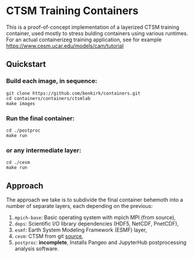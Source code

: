 # CTSM Training Containers
This is a proof-of-concept implementation of a layerized CTSM training container, used mostly to stress bulding containers using various runtimes.
For an actual containerizeg training application, see for example 
https://www.cesm.ucar.edu/models/cam/tutorial

## Quickstart
### Build each image, in sequence:
```pre
git clone https://github.com/benkirk/containers.git
cd containers/containers/ctsmlab
make images
```

### Run the final container:
```pre
cd ./postproc
make run
```
### or any intermediate layer:
```pre
cd ./cesm
make run
```

## Approach
The approach we take is to subdivide the final container behemoth into a number of separate layers, each depending on the previous:
1. `mpich-base`: Basic operating system with mpich MPI (from source),
2. `deps`: Scientific I/O library dependencies (HDF5, NetCDF, PnetCDF),
3. `esmf`: Earth System Modeling Framework (ESMF) layer,
4. `cesm`: CTSM from git [source](https://github.com/ESCOMP/CTSM.git), 
5. `postproc`: **incomplete**, Installs Pangeo and JupyterHub postprocessing analysis software.
